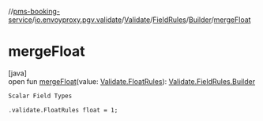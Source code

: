 //[pms-booking-service](../../../../../index.md)/[io.envoyproxy.pgv.validate](../../../index.md)/[Validate](../../index.md)/[FieldRules](../index.md)/[Builder](index.md)/[mergeFloat](merge-float.md)

# mergeFloat

[java]\
open fun [mergeFloat](merge-float.md)(value: [Validate.FloatRules](../../-float-rules/index.md)): [Validate.FieldRules.Builder](index.md)

```kotlin
Scalar Field Types

```
`.validate.FloatRules float = 1;`